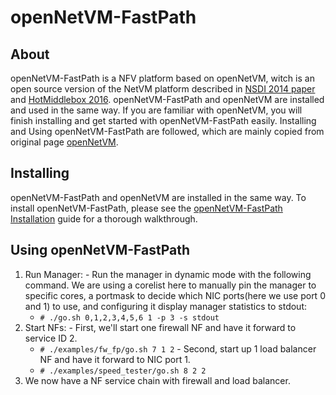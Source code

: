 openNetVM-FastPath
==

About
--
openNetVM-FastPath is a NFV platform based on openNetVM, witch is an open source version of the NetVM platform described in [NSDI 2014 paper][nsdi04] and [HotMiddlebox 2016][hotmiddlebox16]. openNetVM-FastPath and openNetVM are installed and used in the same way. If you are familiar with openNetVM, you will finish installing and get started with openNetVM-FastPath easily. Installing and Using openNetVM-FastPath are followed, which are mainly copied from original page [openNetVM][openNetVM].


Installing
--
openNetVM-FastPath and openNetVM are installed in the same way. To install openNetVM-FastPath, please see the [openNetVM-FastPath Installation][install] guide for a thorough walkthrough.

Using openNetVM-FastPath
--
  1. Run Manager:
    - Run the manager in dynamic mode with the following command.  We are using a corelist here to manually pin the manager to specific cores, a portmask to decide which NIC ports(here we use port 0 and 1) to use, and configuring it display manager statistics to stdout:
      - `# ./go.sh 0,1,2,3,4,5,6 1 -p 3 -s stdout`
  2. Start NFs:
    - First, we'll start one firewall NF and have it forward to service ID 2.
      - `# ./examples/fw_fp/go.sh 7 1 2`
    - Second, start up 1 load balancer NF and have it forward to NIC port 1.
      - `# ./examples/speed_tester/go.sh 8 2 2`
  3. We now have a NF service chain with firewall and load balancer.


[hotmiddlebox16]: http://faculty.cs.gwu.edu/timwood/papers/16-HotMiddlebox-onvm.pdf
[nsdi04]: http://faculty.cs.gwu.edu/timwood/papers/14-NSDI-netvm.pdf
[install]: docs/Install.md
[openNetVM]: https://github.com/sdnfv/openNetVM
